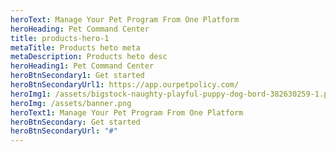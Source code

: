 ```yaml
---
heroText: Manage Your Pet Program From One Platform
heroHeading: Pet Command Center
title: products-hero-1
metaTitle: Products heto meta
metaDescription: Products heto desc
heroHeading1: Pet Command Center
heroBtnSecondary1: Get started
heroBtnSecondaryUrl1: https://app.ourpetpolicy.com/
heroImg1: /assets/bigstock-naughty-playful-puppy-dog-bord-382630259-1.png
heroImg: /assets/banner.png
heroText1: Manage Your Pet Program From One Platform
heroBtnSecondary: Get started
heroBtnSecondaryUrl: "#"
---
```

